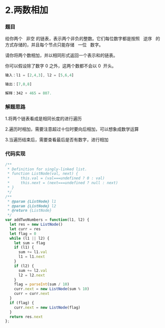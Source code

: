 # 2.两数相加

### 题目

给你两个   非空 的链表，表示两个非负的整数。它们每位数字都是按照   逆序   的方式存储的，并且每个节点只能存储   一位   数字。

请你将两个数相加，并以相同形式返回一个表示和的链表。

你可以假设除了数字 0 之外，这两个数都不会以 0  开头。

```JavaScript
输入：l1 = [2,4,3], l2 = [5,6,4]

输出：[7,0,8]

解释：342 + 465 = 807.
```

### 解题思路

1.将两个链表看成是相同长度的进行遍历

2.遍历时相加，需要注意超过十位时要向后相加，可以想象成数学运算

3.当遍历结束后，需要查看最后是否有数字，进行相加

### 代码实现

```JavaScript
/**
 * Definition for singly-linked list.
 * function ListNode(val, next) {
 *     this.val = (val===undefined ? 0 : val)
 *     this.next = (next===undefined ? null : next)
 * }
 */
/**
 * @param {ListNode} l1
 * @param {ListNode} l2
 * @return {ListNode}
 */
var addTwoNumbers = function(l1, l2) {
  let res = new ListNode()
  let curr = res
  let flag = 0
  while (l1 || l2) {
    let sum = flag
    if (l1) {
      sum += l1.val
      l1 = l1.next
    }
    if (l2) {
      sum += l2.val
      l2 = l2.next
    }
    flag = parseInt(sum / 10)
    curr.next = new ListNode(sum % 10)
    curr = curr.next
  }
  if (flag) {
    curr.next = new ListNode(flag)
  }
  return res.next
};
```
